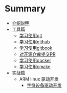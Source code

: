 # Summary

* [介绍说明](README.md)
* 工具篇
    * [学习使用git](learn_git.md)
    * [学习使用github](learn_github.md)
    * [学习使用gitbook](learn_gitbook.md)
    * [对开源仓库提交PR](pull_request.md)
    * [学习使用docker](learn_docker.md)
    * [学习使用cmake](learn_cmake.md)
* 实战篇
    * ARM linux 驱动开发
        * [字符设备驱动开发](develop_character_device_drivers.md)

